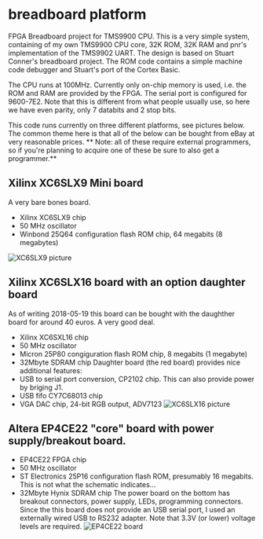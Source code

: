 # breadboard platform
FPGA Breadboard project for TMS9900 CPU. This is a very simple system, containing of my own TMS9900 CPU core, 32K ROM, 32K RAM and pnr's implementation of the TMS9902 UART. The design is based on Stuart Conner's breadboard project. The ROM code contains a simple machine code debugger and Stuart's port of the Cortex Basic.

The CPU runs at 100MHz. Currently only on-chip memory is used, i.e. the ROM and RAM are provided by the FPGA. The serial port is configured for 9600-7E2. Note that this is different from what people usually use, so here we have even parity, only 7 databits and 2 stop bits.

This code runs currently on three different platforms, see pictures below. The common theme here is that all of the below can be bought from eBay at very reasonable prices. 
** Note: all of these require external programmers, so if you're planning to acquire one of these be sure to also get a programmer.**

## Xilinx XC6SLX9 Mini board
A very bare bones board. 
* Xilinx XC6SLX9 chip
* 50 MHz oscillator
* Winbond 25Q64 configuration flash ROM chip, 64 megabits (8 megabytes)

![XC6SLX9 picture](https://user-images.githubusercontent.com/18168418/40271371-22704894-5ba5-11e8-9301-0d9d349e5e0e.jpg)

## Xilinx XC6SLX16 board with an option daughter board
As of writing 2018-05-19 this board can be bought with the daughther board for around 40 euros. A very good deal.
* Xilinx XC6SXL16 chip
* 50 MHz oscillator
* Micron 25P80 congiguration flash ROM chip, 8 megabits (1 megabyte)
* 32Mbyte SDRAM chip
Daughter board (the red board) provides nice additional features:
* USB to serial port conversion, CP2102 chip. This can also provide power by briging J1.
* USB fifo CY7C68013 chip
* VGA DAC chip, 24-bit RGB output, ADV7123
![XC6SLX16 picture](https://user-images.githubusercontent.com/18168418/40271384-49ce3c5c-5ba5-11e8-925c-55ba36bf69d6.jpg)

## Altera EP4CE22 "core" board with power supply/breakout board.
* EP4CE22 FPGA chip
* 50 MHz oscillator
* ST Electronics 25P16 configuration flash ROM, presumably 16 megabits. This is not what the schematic indicates...
* 32Mbyte Hynix SDRAM chip
The power board on the bottom has breakout connectors, power supply, LEDs, programming connectors.
Since the this board does not provide an USB serial port, I used an externally wired USB to RS232 adapter. Note that 3.3V (or lower) voltage levels are required.
![EP4CE22 board](https://user-images.githubusercontent.com/18168418/40271389-598204a8-5ba5-11e8-9f86-a6f73fcdb5a6.jpg)
